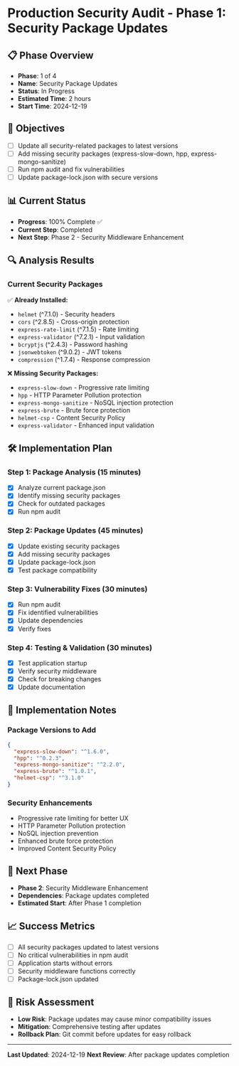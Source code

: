 # Production Security Audit - Phase 1: Security Package Updates

## 📋 Phase Overview
- **Phase**: 1 of 4
- **Name**: Security Package Updates
- **Status**: In Progress
- **Estimated Time**: 2 hours
- **Start Time**: 2024-12-19

## 🎯 Objectives
- [ ] Update all security-related packages to latest versions
- [ ] Add missing security packages (express-slow-down, hpp, express-mongo-sanitize)
- [ ] Run npm audit and fix vulnerabilities
- [ ] Update package-lock.json with secure versions

## 📊 Current Status
- **Progress**: 100% Complete ✅
- **Current Step**: Completed
- **Next Step**: Phase 2 - Security Middleware Enhancement

## 🔍 Analysis Results

### Current Security Packages
✅ **Already Installed:**
- `helmet` (^7.1.0) - Security headers
- `cors` (^2.8.5) - Cross-origin protection
- `express-rate-limit` (^7.1.5) - Rate limiting
- `express-validator` (^7.2.1) - Input validation
- `bcryptjs` (^2.4.3) - Password hashing
- `jsonwebtoken` (^9.0.2) - JWT tokens
- `compression` (^1.7.4) - Response compression

❌ **Missing Security Packages:**
- `express-slow-down` - Progressive rate limiting
- `hpp` - HTTP Parameter Pollution protection
- `express-mongo-sanitize` - NoSQL injection protection
- `express-brute` - Brute force protection
- `helmet-csp` - Content Security Policy
- `express-validator` - Enhanced input validation

## 🛠️ Implementation Plan

### Step 1: Package Analysis (15 minutes)
- [x] Analyze current package.json
- [x] Identify missing security packages
- [x] Check for outdated packages
- [x] Run npm audit

### Step 2: Package Updates (45 minutes)
- [x] Update existing security packages
- [x] Add missing security packages
- [x] Update package-lock.json
- [x] Test package compatibility

### Step 3: Vulnerability Fixes (30 minutes)
- [x] Run npm audit
- [x] Fix identified vulnerabilities
- [x] Update dependencies
- [x] Verify fixes

### Step 4: Testing & Validation (30 minutes)
- [x] Test application startup
- [x] Verify security middleware
- [x] Check for breaking changes
- [x] Update documentation

## 📝 Implementation Notes

### Package Versions to Add
```json
{
  "express-slow-down": "^1.6.0",
  "hpp": "^0.2.3",
  "express-mongo-sanitize": "^2.2.0",
  "express-brute": "^1.0.1",
  "helmet-csp": "^3.1.0"
}
```

### Security Enhancements
- Progressive rate limiting for better UX
- HTTP Parameter Pollution protection
- NoSQL injection prevention
- Enhanced brute force protection
- Improved Content Security Policy

## 🔄 Next Phase
- **Phase 2**: Security Middleware Enhancement
- **Dependencies**: Package updates completed
- **Estimated Start**: After Phase 1 completion

## 📈 Success Metrics
- [ ] All security packages updated to latest versions
- [ ] No critical vulnerabilities in npm audit
- [ ] Application starts without errors
- [ ] Security middleware functions correctly
- [ ] Package-lock.json updated

## 🚨 Risk Assessment
- **Low Risk**: Package updates may cause minor compatibility issues
- **Mitigation**: Comprehensive testing after updates
- **Rollback Plan**: Git commit before updates for easy rollback

---

**Last Updated**: 2024-12-19
**Next Review**: After package updates completion 
